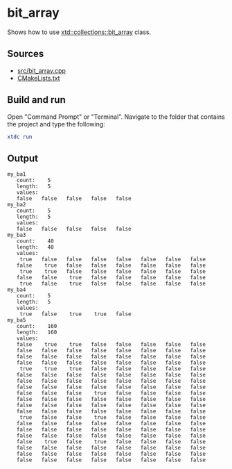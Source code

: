 # bit_array

Shows how to use [xtd::collections::bit_array](https://gammasoft71.github.io/xtd/reference_guides/latest/classxtd_1_1collections_1_1bit__array.html) class.

## Sources

* [src/bit_array.cpp](src/bit_array.cpp)
* [CMakeLists.txt](CMakeLists.txt)

## Build and run

Open "Command Prompt" or "Terminal". Navigate to the folder that contains the project and type the following:

```cmake
xtdc run
```

## Output

```
my_ba1
   count:    5
   length:   5
   values:
   false   false   false   false   false
my_ba2
   count:    5
   length:   5
   values:
   false   false   false   false   false
my_ba3
   count:    40
   length:   40
   values:
    true   false   false   false   false   false   false   false
   false    true   false   false   false   false   false   false
    true    true   false   false   false   false   false   false
   false   false    true   false   false   false   false   false
    true   false    true   false   false   false   false   false
my_ba4
   count:    5
   length:   5
   values:
    true   false    true    true   false
my_ba5
   count:    160
   length:   160
   values:
   false    true    true   false   false   false   false   false
   false   false   false   false   false   false   false   false
   false   false   false   false   false   false   false   false
   false   false   false   false   false   false   false   false
    true    true    true   false   false   false   false   false
   false   false   false   false   false   false   false   false
   false   false   false   false   false   false   false   false
   false   false   false   false   false   false   false   false
   false   false   false    true   false   false   false   false
   false   false   false   false   false   false   false   false
   false   false   false   false   false   false   false   false
   false   false   false   false   false   false   false   false
    true   false   false    true   false   false   false   false
   false   false   false   false   false   false   false   false
   false   false   false   false   false   false   false   false
   false   false   false   false   false   false   false   false
   false    true   false    true   false   false   false   false
   false   false   false   false   false   false   false   false
   false   false   false   false   false   false   false   false
   false   false   false   false   false   false   false   false
```
